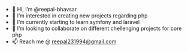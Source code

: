 - 👋 Hi, I’m @reepal-bhavsar
- 👀 I’m interested in creating new projects regarding php
- 🌱 I’m currently starting to learn symfony and laravel
- 💞️ I’m looking to collaborate on different chellenging projects for core php
- 📫 Reach me @ reepal231994@gmail.com

<!---
reepal-bhavsar/reepal-bhavsar is a ✨ special ✨ repository because its `README.md` (this file) appears on your GitHub profile.
You can click the Preview link to take a look at your changes.
--->
